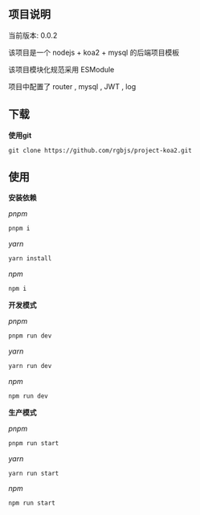 ## 项目说明

当前版本: 0.0.2

该项目是一个 nodejs + koa2 + mysql 的后端项目模板

该项目模块化规范采用 ESModule

项目中配置了 router , mysql , JWT , log



## 下载

**使用git**

```git
git clone https://github.com/rgbjs/project-koa2.git
```



## 使用

**安装依赖**

*pnpm*

```cmd
pnpm i
```

*yarn*

```cmd
yarn install
```

*npm*

```cmd
npm i
```





**开发模式**

*pnpm*

```cmd
pnpm run dev
```

*yarn*

```cmd
yarn run dev
```

*npm*

```cmd
npm run dev
```



**生产模式**

*pnpm*

```cmd
pnpm run start
```

*yarn*

```cmd
yarn run start
```

*npm*

```cmd
npm run start
```

